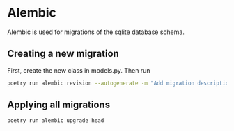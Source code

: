 # Alembic

Alembic is used for migrations of the sqlite database schema.

## Creating a new migration

First, create the new class in models.py. Then run

```bash
poetry run alembic revision --autogenerate -m "Add migration description here"
```

## Applying all migrations

```bash
poetry run alembic upgrade head
```